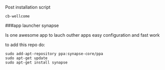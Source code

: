 Post installation script

	cb-wellcome

###app launcher synapse

 Is one awesome app to lauch outher apps
 easy configuration and fast work

   to add this repo do:

	sudo add-apt-repository ppa:synapse-core/ppa
	sudo apt-get update
	sudo apt-get install synapse
